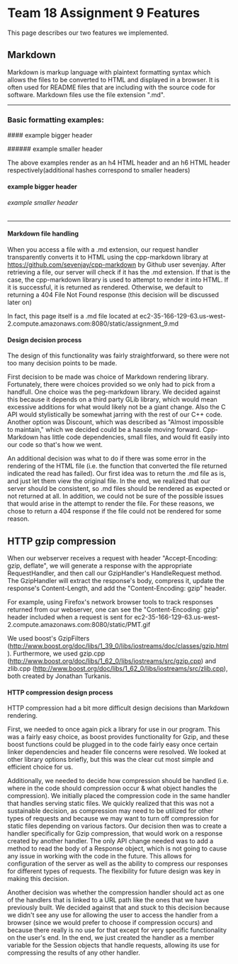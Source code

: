 # Team 18 Assignment 9 Features

This page describes our two features we implemented.

## Markdown

Markdown is markup language with plaintext formatting syntax which allows the files to be converted to HTML and displayed in a browser. It is often used for README files that are including with the source code for software. Markdown files use the file extension ".md".

---
### Basic formatting examples:

\#\#\#\# example bigger header

\#\#\#\#\#\# example smaller header

The above examples render as an h4 HTML header and an h6 HTML header respectively(additional hashes correspond to smaller headers)

#### example bigger header
###### example smaller header

---

#### Markdown file handling

When you access a file with a .md extension, our request handler transparently converts it to HTML using the cpp-markdown library at https://github.com/sevenjay/cpp-markdown by Github user sevenjay. After retrieving a file, our server will check if it has the .md extension. If that is the case, the cpp-markdown library is used to attempt to render it into HTML. If it is successful, it is returned as rendered. Otherwise, we default to returning a 404 File Not Found response (this decision will be discussed later on)

In fact, this page itself is a .md file located at ec2-35-166-129-63.us-west-2.compute.amazonaws.com:8080/static/assignment_9.md

#### Design decision process

The design of this functionality was fairly straightforward, so there were not too many decision points to be made. 

First decision to be made was choice of Markdown rendering library. Fortunately, there were choices provided so we only had to pick from a handfull. One choice was the peg-markdown library. We decided against this because it depends on a third party GLib library, which would mean excessive additions for what would likely not be a giant change. Also the C API would stylistically be somewhat jarring with the rest of our C++ code. Another option was Discount, which was described as "Almost impossible to maintain," which we decided could be a hassle moving forward. Cpp-Markdown has little code dependencies, small files, and would fit easily into our code so that's how we went.

An additional decision was what to do if there was some error in the rendering of the HTML file (i.e. the function that converted the file returned indicated the read has failed). Our first idea was to return the .md file as is, and just let them view the original file. In the end, we realized that our server should be consistent, so .md files should be rendered as expected or not returned at all. In addition, we could not be sure of the possible issues that would arise in the attempt to render the file. For these reasons, we chose to return a 404 response if the file could not be rendered for some reason.

## HTTP gzip compression

When our webserver receives a request with header "Accept-Encoding: gzip, deflate", we will generate a response with the appropriate RequestHandler, and then call our GzipHandler's HandleRequest method. The GzipHandler will extract the response's body, compress it, update the response's Content-Length, and add the "Content-Encoding: gzip" header.

For example, using Firefox's network browser tools to track responses returned from our webserver, one can see the "Content-Encoding: gzip" header included when a request is sent for ec2-35-166-129-63.us-west-2.compute.amazonaws.com:8080/static/PMT.gif

We used boost's GzipFilters (http://www.boost.org/doc/libs/1_39_0/libs/iostreams/doc/classes/gzip.html). Furthermore, we used gzip.cpp (http://www.boost.org/doc/libs/1_62_0/libs/iostreams/src/gzip.cpp) and zlib.cpp (http://www.boost.org/doc/libs/1_62_0/libs/iostreams/src/zlib.cpp), both created by Jonathan Turkanis.

#### HTTP compression design process

HTTP compression had a bit more difficult design decisions than Markdown rendering.

First, we needed to once again pick a library for use in our program. This was a fairly easy choice, as boost provides functionality for Gzip, and these boost functions could be plugged in to the code fairly easy once certain linker dependencies and header file concerns were resolved. We looked at other library options briefly, but this was the clear cut most simple and efficient choice for us.

Additionally, we needed to decide how compression should be handled (i.e. where in the code should compression occur & what object handles the compression). We initially placed the compression code in the same handler that handles serving static files. We quickly realized that this was not a sustainable decision, as compression may need to be utilized for other types of requests and because we may want to turn off compression for static files depending on various factors. Our decision then was to create a handler specifically for Gzip compression, that would work on a response created by another handler. The only API change needed was to add a method to read the body of a Response object, which is not going to cause any issue in working with the code in the future. This allows for configuration of the server as well as the ability to compress our responses for different types of requests. The flexibility for future design was key in making this decision.

Another decision was whether the compression handler should act as one of the handlers that is linked to a URL path like the ones that we have previously built. We decided against that and stuck to this decision because we didn't see any use for allowing the user to access the handler from a browser (since we would prefer to choose if compression occurs) and because there really is no use for that except for very specific functionality on the user's end. In the end, we just created the handler as a member variable for the Session objects that handle requests, allowing its use for compressing the results of any other handler.